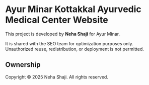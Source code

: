 # Ayur Minar Kottakkal Ayurvedic Medical Center Website

This project is developed by **Neha Shaji** for Ayur Minar.

It is shared with the SEO team for optimization purposes only.  
Unauthorized reuse, redistribution, or deployment is not permitted.

## Ownership
Copyright © 2025 Neha Shaji. All rights reserved.
